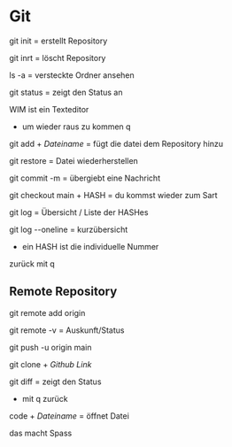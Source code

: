 # Git

git init = erstellt Repository

git inrt = löscht Repository

ls -a = versteckte Ordner ansehen

git status = zeigt den Status an

WIM ist ein Texteditor

- um wieder raus zu kommen q

git add + _Dateiname_ = fügt die datei dem Repository hinzu

git restore = Datei wiederherstellen

git commit -m = übergiebt eine Nachricht

git checkout main + HASH = du kommst wieder zum Sart

git log = Übersicht / Liste der HASHes

git log --oneline = kurzübersicht

- ein HASH ist die individuelle Nummer

zurück mit q

## Remote Repository

git remote add origin

git remote -v = Auskunft/Status

git push -u origin main

git clone + _Github Link_

git diff = zeigt den Status

- mit q zurück

code + _Dateiname_ = öffnet Datei

das macht Spass
